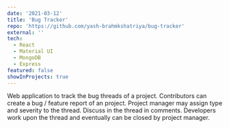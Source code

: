 ```yaml
---
date: '2021-03-12'
title: 'Bug Tracker'
repo: 'https://github.com/yash-brahmkshatriya/bug-tracker'
external: ''
tech:
  - React
  - Material UI
  - MongoDB
  - Express
featured: false
showInProjects: true
---
```


Web application to track the bug threads of a project. Contributors can create a bug / feature report of an project. Project manager may assign type and severity to the thread. Discuss in the thread in comments. Developers work upon the thread and eventually can be closed by project manager.
